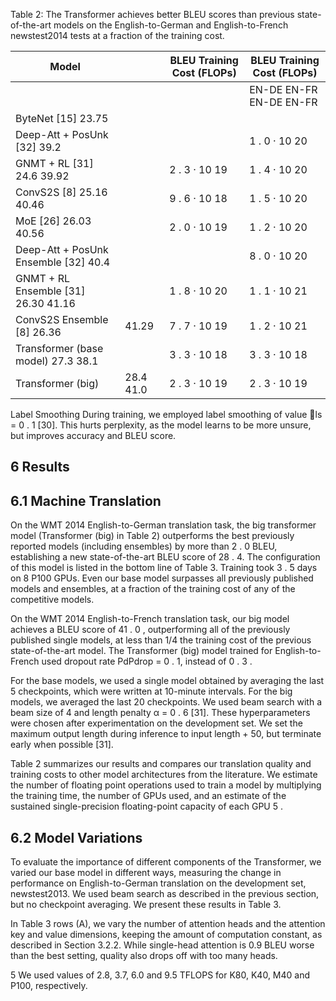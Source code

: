 Table 2: The Transformer achieves better BLEU scores than previous state-of-the-art models on the English-to-German and English-to-French newstest2014 tests at a fraction of the training cost.

| Model                                |           | BLEU Training Cost (FLOPs)   | BLEU Training Cost (FLOPs)   |
|--------------------------------------|-----------|------------------------------|------------------------------|
|                                      |           |                              | EN-DE EN-FR EN-DE EN-FR      |
| ByteNet [15] 23.75                   |           |                              |                              |
| Deep-Att + PosUnk [32] 39.2          |           |                              | 1 . 0  ·  10 20              |
| GNMT + RL [31] 24.6 39.92            |           | 2 . 3  ·  10 19              | 1 . 4  ·  10 20              |
| ConvS2S [8] 25.16 40.46              |           | 9 . 6  ·  10 18              | 1 . 5  ·  10 20              |
| MoE [26] 26.03 40.56                 |           | 2 . 0  ·  10 19              | 1 . 2  ·  10 20              |
| Deep-Att + PosUnk Ensemble [32] 40.4 |           |                              | 8 . 0  ·  10 20              |
| GNMT + RL Ensemble [31] 26.30 41.16  |           | 1 . 8  ·  10 20              | 1 . 1  ·  10 21              |
| ConvS2S Ensemble [8] 26.36           | 41.29     | 7 . 7  ·  10 19              | 1 . 2  ·  10 21              |
| Transformer (base model) 27.3 38.1   |           | 3 . 3 ·  10 18               | 3 . 3 ·  10 18               |
| Transformer (big)                    | 28.4 41.0 | 2 . 3  ·  10 19              | 2 . 3  ·  10 19              |

Label Smoothing During training, we employed label smoothing of value ls = 0 . 1 [30]. This hurts perplexity, as the model learns to be more unsure, but improves accuracy and BLEU score.

## 6 Results

## 6.1 Machine Translation

On the WMT 2014 English-to-German translation task, the big transformer model (Transformer (big) in Table 2) outperforms the best previously reported models (including ensembles) by more than 2 . 0 BLEU, establishing a new state-of-the-art BLEU score of 28 . 4. The configuration of this model is listed in the bottom line of Table 3. Training took 3 . 5 days on 8 P100 GPUs. Even our base model surpasses all previously published models and ensembles, at a fraction of the training cost of any of the competitive models.

On the WMT 2014 English-to-French translation task, our big model achieves a BLEU score of 41 . 0 , outperforming all of the previously published single models, at less than 1/4 the training cost of the previous state-of-the-art model. The Transformer (big) model trained for English-to-French used dropout rate PdPdrop = 0 . 1, instead of 0 . 3 .

For the base models, we used a single model obtained by averaging the last 5 checkpoints, which were written at 10-minute intervals. For the big models, we averaged the last 20 checkpoints. We used beam search with a beam size of 4 and length penalty α = 0 . 6 [31]. These hyperparameters were chosen after experimentation on the development set. We set the maximum output length during inference to input length + 50, but terminate early when possible [31].

Table 2 summarizes our results and compares our translation quality and training costs to other model architectures from the literature. We estimate the number of floating point operations used to train a model by multiplying the training time, the number of GPUs used, and an estimate of the sustained single-precision floating-point capacity of each GPU 5 .

## 6.2 Model Variations

To evaluate the importance of different components of the Transformer, we varied our base model in different ways, measuring the change in performance on English-to-German translation on the development set, newstest2013. We used beam search as described in the previous section, but no checkpoint averaging. We present these results in Table 3.

In Table 3 rows (A), we vary the number of attention heads and the attention key and value dimensions, keeping the amount of computation constant, as described in Section 3.2.2. While single-head attention is 0.9 BLEU worse than the best setting, quality also drops off with too many heads.

5 We used values of 2.8, 3.7, 6.0 and 9.5 TFLOPS for K80, K40, M40 and P100, respectively.